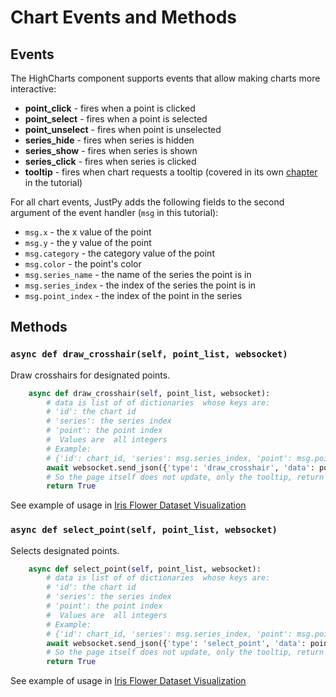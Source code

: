 # Chart Events and Methods

## Events

The HighCharts component supports events that allow making charts more interactive:
- **point_click** - fires when a point is clicked
- **point_select** - fires when a point is selected
- **point_unselect** - fires when point is unselected
- **series_hide** - fires when series is hidden
- **series_show** - fires when series is shown
- **series_click** - fires when series is clicked
- **tooltip** - fires when chart requests a tooltip (covered in its own [chapter](charts_tutorial/tooltips.md) in the tutorial)


For all chart events, JustPy adds the following fields to the second argument of the event handler (`msg` in this tutorial): 
- `msg.x` - the x value of the point
- `msg.y` - the y value of the point
- `msg.category` - the category value of the point
- `msg.color` - the point's color
- `msg.series_name` - the name of the series the point is in
- `msg.series_index` - the index of the series the point is in
- `msg.point_index` - the index of the point in the series

## Methods

### `async def draw_crosshair(self, point_list, websocket)`

Draw crosshairs for designated points.

```python
    async def draw_crosshair(self, point_list, websocket):
        # data is list of of dictionaries  whose keys are:
        # 'id': the chart id 
        # 'series': the series index
        # 'point': the point index 
        #  Values are  all integers
        # Example:
        # {'id': chart_id, 'series': msg.series_index, 'point': msg.point_index}
        await websocket.send_json({'type': 'draw_crosshair', 'data': point_list})
        # So the page itself does not update, only the tooltip, return True not None
        return True
```

See example of usage in [Iris Flower Dataset Visualization](charts_tutorial/iris.md)


### `async def select_point(self, point_list, websocket)`

Selects designated points.

```python
    async def select_point(self, point_list, websocket):
        # data is list of of dictionaries  whose keys are:
        # 'id': the chart id 
        # 'series': the series index
        # 'point': the point index 
        #  Values are  all integers
        # Example:
        # {'id': chart_id, 'series': msg.series_index, 'point': msg.point_index}
        await websocket.send_json({'type': 'select_point', 'data': point_list})
        # So the page itself does not update, only the tooltip, return True not None
        return True
```
 
 See example of usage in [Iris Flower Dataset Visualization](charts_tutorial/iris.md)
 
 